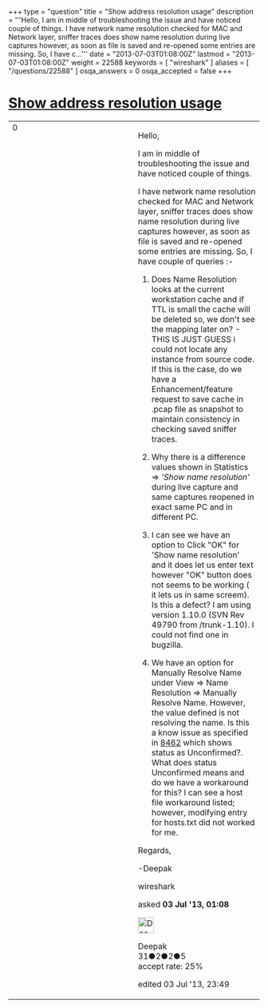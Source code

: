 +++
type = "question"
title = "Show address resolution usage"
description = '''Hello, I am in middle of troubleshooting the issue and have noticed couple of things. I have network name resolution checked for MAC and Network layer, sniffer traces does show name resolution during live captures however, as soon as file is saved and re-opened some entries are missing. So, I have c...'''
date = "2013-07-03T01:08:00Z"
lastmod = "2013-07-03T01:08:00Z"
weight = 22588
keywords = [ "wireshark" ]
aliases = [ "/questions/22588" ]
osqa_answers = 0
osqa_accepted = false
+++

<div class="headNormal">

# [Show address resolution usage](/questions/22588/show-address-resolution-usage)

</div>

<div id="main-body">

<div id="askform">

<table id="question-table" style="width:100%;"><colgroup><col style="width: 50%" /><col style="width: 50%" /></colgroup><tbody><tr class="odd"><td style="width: 30px; vertical-align: top"><div class="vote-buttons"><div id="post-22588-score" class="post-score" title="current number of votes">0</div><div id="favorite-count" class="favorite-count"></div></div></td><td><div id="item-right"><div class="question-body"><p>Hello,</p><p>I am in middle of troubleshooting the issue and have noticed couple of things.</p><p>I have network name resolution checked for MAC and Network layer, sniffer traces does show name resolution during live captures however, as soon as file is saved and re-opened some entries are missing. So, I have couple of queries :-</p><ol><li><p>Does Name Resolution looks at the current workstation cache and if TTL is small the cache will be deleted so, we don't see the mapping later on? - THIS IS JUST GUESS i could not locate any instance from source code. If this is the case, do we have a Enhancement/feature request to save cache in .pcap file as snapshot to maintain consistency in checking saved sniffer traces.</p></li><li><p>Why there is a difference values shown in Statistics =&gt; <em>'Show name resolution'</em> during live capture and same captures reopened in exact same PC and in different PC.</p></li><li><p>I can see we have an option to Click "OK" for 'Show name resolution' and it does let us enter text however "OK" button does not seems to be working ( it lets us in same screem). Is this a defect? I am using version 1.10.0 (SVN Rev 49790 from /trunk-1.10). I could not find one in bugzilla.</p></li><li><p>We have an option for Manually Resolve Name under View =&gt; Name Resolution =&gt; Manually Resolve Name. However, the value defined is not resolving the name. Is this a know issue as specified in <a href="https://bugs.wireshark.org/bugzilla/show_bug.cgi?id=8462">8462</a> which shows status as Unconfirmed?. What does status Unconfirmed means and do we have a workaround for this? I can see a host file workaround listed; however, modifying entry for hosts.txt did not worked for me.</p></li></ol><p>Regards,</p><p>-Deepak</p></div><div id="question-tags" class="tags-container tags">wireshark</div><div id="question-controls" class="post-controls"></div><div class="post-update-info-container"><div class="post-update-info post-update-info-user"><p>asked <strong>03 Jul '13, 01:08</strong></p><img src="https://secure.gravatar.com/avatar/a8aa1b50bd4e70fe64d8c9612d100eb4?s=32&amp;d=identicon&amp;r=g" class="gravatar" width="32" height="32" alt="Deepak&#39;s gravatar image" /><p>Deepak<br />
<span class="score" title="31 reputation points">31</span><span title="2 badges"><span class="badge1">●</span><span class="badgecount">2</span></span><span title="2 badges"><span class="silver">●</span><span class="badgecount">2</span></span><span title="5 badges"><span class="bronze">●</span><span class="badgecount">5</span></span><br />
<span class="accept_rate" title="Rate of the user&#39;s accepted answers">accept rate:</span> <span title="Deepak has one accepted answer">25%</span></p></div><div class="post-update-info post-update-info-edited"><p>edited 03 Jul '13, 23:49</p></div></div><div id="comments-container-22588" class="comments-container"></div><div id="comment-tools-22588" class="comment-tools"></div><div class="clear"></div><div id="comment-22588-form-container" class="comment-form-container"></div><div class="clear"></div></div></td></tr></tbody></table>

</div>

</div>


